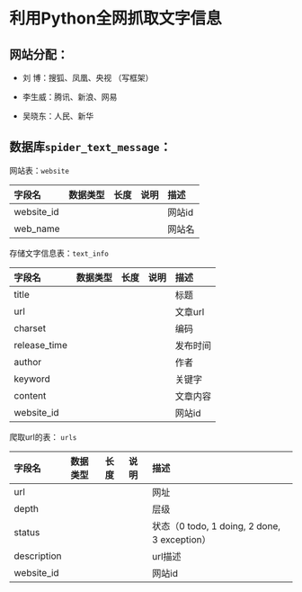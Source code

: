 # 利用Python全网抓取文字信息

网站分配：
-----

* 刘  博：搜狐、凤凰、央视 （写框架）

* 李生威：腾讯、新浪、网易

* 吴晓东：人民、新华

数据库`spider_text_message`：
---

网站表：`website`

| 字段名              | 数据类型| 长度 | 说明       | 描述 |
|:-------------------|:-------|:----|:----------|:----|
|website_id|||| 网站id |
|web_name| | | | 网站名|


存储文字信息表：`text_info`

| 字段名              | 数据类型| 长度 | 说明       | 描述 |
|:-------------------|:-------|:----|:----------|:----|
|title||||标题|
|url||||文章url|
|charset||||编码|
|release_time||||发布时间|
|author||||作者|
|keyword||||关键字|
|content||||文章内容|
|website_id||||网站id|

爬取url的表： `urls`

| 字段名              | 数据类型| 长度 | 说明       | 描述 |
|:-------------------|:-------|:----|:----------|:----|
|url||||网址|
|depth||||层级|
|status||||状态（0 todo, 1 doing, 2 done, 3 exception）|
|description||||url描述|
|website_id||||网站id|




 